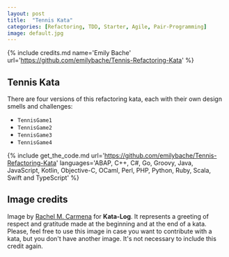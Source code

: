 ```yaml
---
layout: post
title:  "Tennis Kata"
categories: [Refactoring, TDD, Starter, Agile, Pair-Programming]
image: default.jpg
---
```


{% include credits.md name='Emily Bache' url='https://github.com/emilybache/Tennis-Refactoring-Kata' %}

## Tennis Kata

There are four versions of this refactoring kata, each with their own design smells and challenges:

* `TennisGame1`
* `TennisGame2`
* `TennisGame3`
* `TennisGame4`

{%
    include get_the_code.md
    url='https://github.com/emilybache/Tennis-Refactoring-Kata'
    languages='ABAP, C++, C#, Go, Groovy, Java, JavaScript, Kotlin, Objective-C, OCaml, Perl, PHP, Python, Ruby, Scala, Swift and TypeScript'
%}

## Image credits

Image by [Rachel M. Carmena](https://github.com/rachelcarmena) for **Kata-Log**. It represents a greeting of respect and gratitude made at the beginning and at the end of a kata. Please, feel free to use this image in case you want to contribute with a kata, but you don't have another image. It's not necessary to include this credit again.
